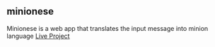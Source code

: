 ## minionese

Minionese is a web app that translates the input message into minion language
[Live Project](https://miniontranslator-abhishek.netlify.app/)